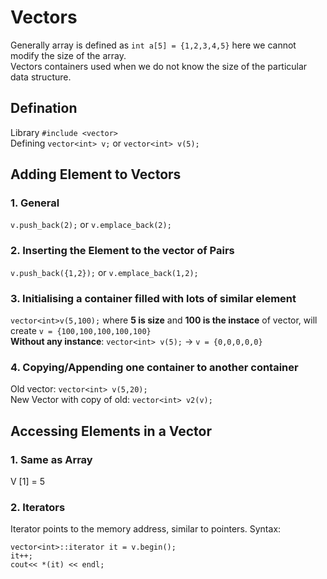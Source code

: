 # Vectors
Generally array is defined as `int a[5] = {1,2,3,4,5}` here we cannot modify the size of the array.  
Vectors containers used when we do not know the size of the particular data structure.  

## Defination
Library `#include <vector>`  
Defining `vector<int> v;` or `vector<int> v(5);`

## Adding Element to Vectors
### 1. General 
`v.push_back(2);` or `v.emplace_back(2);`
### 2. Inserting the Element to the vector of Pairs
`v.push_back({1,2});` or `v.emplace_back(1,2);`
### 3. Initialising a container filled with  lots of similar element
`vector<int>v(5,100);` where **5 is size** and **100 is the instace** of vector, will create `v = {100,100,100,100,100}`  
**Without any instance**: `vector<int> v(5);` -> `v = {0,0,0,0,0}`  
### 4. Copying/Appending one container to another container
Old vector: `vector<int> v(5,20);`  
New Vector with copy of old: `vector<int> v2(v);`

## Accessing Elements in a Vector
### 1. Same as Array
V [1] = 5
### 2. Iterators
Iterator points to the memory address, similar to pointers.
Syntax: 
```
vector<int>::iterator it = v.begin();
it++;
cout<< *(it) << endl;
```



